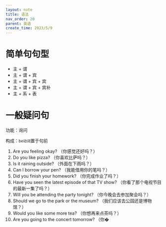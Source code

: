 ```yaml
---
layout: note
title: 语法
nav_order: 20
parent: 英语
create_time: 2023/5/9
---
```


# 简单句句型

- 主 + 谓
- 主 + 谓 + 宾
- 主 + 谓 + 宾 + 宾
- 主 + 谓 + 宾 + 宾补
- 主 + 系 + 表

# 一般疑问句

功能：询问

构成：`be动词`置于句前

1. Are you feeling okay? （你感觉还好吗？）
2. Do you like pizza? （你喜欢比萨吗？）
3. Is it raining outside? （外面在下雨吗？）
4. Can I borrow your pen? （我能借用你的笔吗？）
5. Did you finish your homework? （你完成作业了吗？）
6. Have you seen the latest episode of that TV show? （你看了那个电视节目的最新一集了吗？）
7. Will you be attending the party tonight? （你今晚会去参加聚会吗？）
8. Should we go to the park or the museum? （我们应该去公园还是博物馆？）
9. Would you like some more tea? （你想再来点茶吗？）
10. Are you going to the concert tomorrow? （你�
